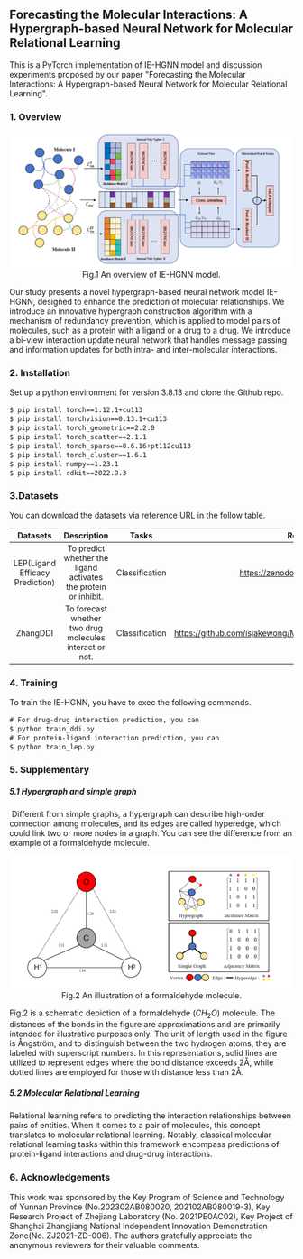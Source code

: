 ## Forecasting the Molecular Interactions: A Hypergraph-based Neural Network for Molecular Relational Learning

This is a PyTorch implementation of IE-HGNN model and discussion experiments proposed by our paper "Forecasting the Molecular Interactions: A Hypergraph-based Neural Network for Molecular Relational Learning".

### 1. Overview

<div>			<!--块级封装-->
    <center>	<!--将图片和文字居中-->
    <img src="./imgs/model.png"
         alt="无法显示图片时显示的文字"
         style="zoom:70%">
    <br>		<!--换行-->
    Fig.1 An overview of IE-HGNN model.	<!--标题-->
    </center>
</div>

Our study presents a novel hypergraph-based neural network model IE-HGNN, designed to enhance the prediction of molecular relationships. We introduce an innovative hypergraph construction algorithm with a mechanism of redundancy prevention, which is applied to model pairs of molecules, such as a protein with a ligand or a drug to a drug.  We introduce a bi-view interaction update neural network that handles message passing and information updates for both intra- and inter-molecular interactions.

### 2. Installation

Set up a python environment for version 3.8.13 and clone the Github repo.

```
$ pip install torch==1.12.1+cu113
$ pip install torchvision==0.13.1+cu113
$ pip install torch_geometric==2.2.0
$ pip install torch_scatter==2.1.1
$ pip install torch_sparse==0.6.16+pt112cu113
$ pip install torch_cluster==1.6.1
$ pip install numpy==1.23.1
$ pip install rdkit==2022.9.3
```

### 3.Datasets

You can download the datasets via reference URL in the follow table.

|            Datasets             |                         Description                          |     Tasks      |                          Reference                           |
| :-----------------------------: | :----------------------------------------------------------: | :------------: | :----------------------------------------------------------: |
| LEP(Ligand Efficacy Prediction) | To predict whether the ligand activates the protein or inhibit. | Classification |              https://zenodo.org/record/4914734               |
|            ZhangDDI             |   To forecast whether two drug molecules interact or not.    | Classification | https://github.com/isjakewong/MIRACLE/tree/main/MIRACLE/datachem |

### 4. Training

To train the IE-HGNN, you have to exec the following commands.

```
# For drug-drug interaction prediction, you can
$ python train_ddi.py
# For protein-ligand interaction prediction, you can
$ python train_lep.py
```

### 5. Supplementary 

##### 5.1 Hypergraph and simple graph

​	Different from simple graphs, a hypergraph can describe high-order connection among molecules, and its edges are called hyperedge, which could link two or more nodes in a graph. You can see the difference from an example of a formaldehyde molecule.

<div>			<!--块级封装-->
    <center>	<!--将图片和文字居中-->
    <img src="./imgs/hypergraph&graph.png"
         alt="无法显示图片时显示的文字"
         style="zoom:70%">
    <br>		<!--换行-->
    Fig.2 An illustration of a formaldehyde molecule.	<!--标题-->
    </center>
</div>

Fig.2 is a schematic depiction of a formaldehyde ($CH_2O$) molecule. The distances of the bonds in the figure are approximations and are primarily intended for illustrative purposes only. The unit of length used in the figure is Ångström, and to distinguish between the two hydrogen atoms, they are labeled with superscript numbers. In this representations, solid lines are utilized to represent edges where the bond distance exceeds 2Å, while dotted lines are employed for those with distance less than 2Å.

##### 5.2 Molecular Relational Learning

Relational learning refers to predicting the interaction relationships between pairs of entities. When it comes to a pair of molecules, this concept translates to molecular relational learning. Notably, classical molecular relational learning tasks within this framework encompass predictions of protein-ligand interactions and drug-drug interactions.

### 6. Acknowledgements

This work was sponsored by the Key Program of Science and Technology of Yunnan Province (No.202302AB080020, 202102AB080019-3), Key Research Project of Zhejiang Laboratory (No. 2021PE0AC02), Key Project of Shanghai Zhangjiang National Independent Innovation Demonstration Zone(No. ZJ2021-ZD-006). The authors gratefully appreciate the anonymous reviewers for their valuable comments.

